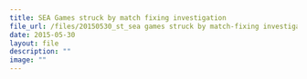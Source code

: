 ```yaml
---
title: SEA Games struck by match fixing investigation
file_url: /files/20150530_st_sea games struck by match-fixing investigation.pdf
date: 2015-05-30
layout: file
description: ""
image: ""
---
```

